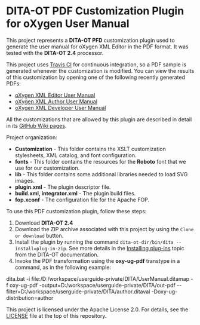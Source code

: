 # DITA-OT PDF Customization Plugin for oXygen User Manual 

This project represents a **DITA-OT PFD** customization plugin used to generate the user manual for oXygen XML Editor in the PDF format. It was tested with the **DITA-OT 2.4** processor.

This project uses [Travis CI](https://travis-ci.org/) for continuous integration, so a PDF sample is generated whenever the customization is modified. You can view the results of this customization by opening one of the following recently generated PDFs:
* [oXygen XML Editor User Manual](https://github.com/oxygenxml/com.oxygenxml.pdf2.ug/blob/gh-pages/oXygen-ug/editor/UserManual.pdf)
* [oXygen XML Author User Manual](https://github.com/oxygenxml/com.oxygenxml.pdf2.ug/blob/gh-pages/oXygen-ug/author/UserManual.pdf)
* [oXygen XML Developer User Manual](https://github.com/oxygenxml/com.oxygenxml.pdf2.ug/blob/gh-pages/oXygen-ug/developer/UserManual.pdf)

All the customizations that are allowed by this plugin are described in detail in its [GitHub Wiki pages](https://github.com/oxygenxml/com.oxygenxml.pdf2.ug/wiki).

Project organization:

- **Customization** - This folder contains the XSLT customization stylesheets, XML catalog, and font configuration.
- **fonts** - This folder contains the resources for the **Roboto** font that we use for our customization.
- **lib** - This folder contains some additional libraries needed to load SVG images.
- **plugin.xml** - The plugin descriptor file.
- **build.xml, integrator.xml** - The plugin build files.
- **fop.xconf** - The configuration file for the Apache FOP.


To use this PDF customization plugin, follow these steps:

1. Download **DITA-OT 2.4** 
2. Download the ZIP archive associated with this project by using the ``Clone or download`` button.
3. Install the plugin by running the command ``dita-ot-dir/bin/dita --install=plug-in-zip``. See more details in the [Installing plug-ins](http://www.dita-ot.org/2.4/dev_ref/plugins-installing.html) topic from the DITA-OT documentation.
4. Invoke the PDF transformation using the **oxy-ug-pdf** transtype in a command, as in the following example:

dita.bat -i file:/D:/workspace/userguide-private/DITA/UserManual.ditamap -f oxy-ug-pdf -output=D:/workspace/userguide-private/DITA/out-pdf --filter=D:/workspace/userguide-private/DITA/author.ditaval -Doxy-ug-distribution=author

This project is licensed under the Apache License 2.0. For details, see the [LICENSE](https://github.com/oxygenxml/com.oxygenxml.pdf2.ug/blob/master/LICENSE) file at the top of this repository.
